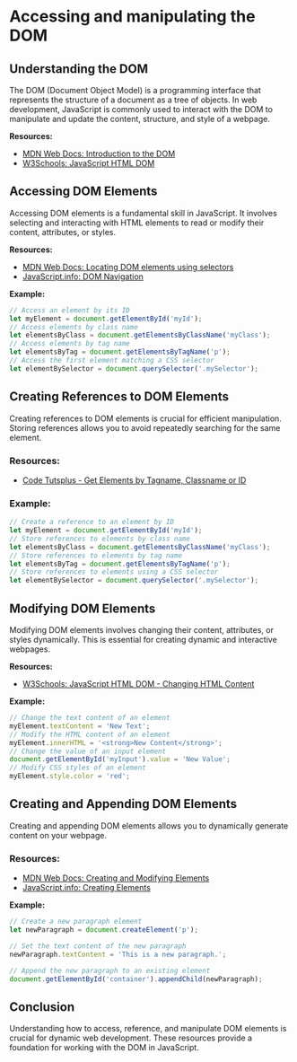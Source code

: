 # Accessing and manipulating the DOM

## Understanding the DOM

The DOM (Document Object Model) is a programming interface that represents the structure of a document as a tree of objects. In web development, JavaScript is commonly used to interact with the DOM to manipulate and update the content, structure, and style of a webpage.

**Resources:**
- [MDN Web Docs: Introduction to the DOM](https://developer.mozilla.org/en-US/docs/Web/API/Document_Object_Model/Introduction)
- [W3Schools: JavaScript HTML DOM](https://www.w3schools.com/js/js_htmldom.asp)

## Accessing DOM Elements
Accessing DOM elements is a fundamental skill in JavaScript. It involves selecting and interacting with HTML elements to read or modify their content, attributes, or styles.

**Resources:**
- [MDN Web Docs: Locating DOM elements using selectors](https://developer.mozilla.org/en-US/docs/Web/API/Document_Object_Model/Locating_DOM_elements_using_selectors)
- [JavaScript.info: DOM Navigation](https://javascript.info/dom-navigation)

**Example:**
```javascript
// Access an element by its ID
let myElement = document.getElementById('myId');
// Access elements by class name
let elementsByClass = document.getElementsByClassName('myClass');
// Access elements by tag name
let elementsByTag = document.getElementsByTagName('p');
// Access the first element matching a CSS selector
let elementBySelector = document.querySelector('.mySelector');
```
## Creating References to DOM Elements
Creating references to DOM elements is crucial for efficient manipulation. Storing references allows you to avoid repeatedly searching for the same element.

### Resources:
- [Code Tutsplus - Get Elements by Tagname, Classname or ID](https://code.tutsplus.com/how-to-get-elements-by-class-id-or-tag-name-in-javascript--cms-106818t)

### Example:
```javascript
// Create a reference to an element by ID
let myElement = document.getElementById('myId');
// Store references to elements by class name
let elementsByClass = document.getElementsByClassName('myClass');
// Store references to elements by tag name
let elementsByTag = document.getElementsByTagName('p');
// Store references to elements using a CSS selector
let elementBySelector = document.querySelector('.mySelector');
```
## Modifying DOM Elements
Modifying DOM elements involves changing their content, attributes, or styles dynamically. This is essential for creating dynamic and interactive webpages.

**Resources:**
- [W3Schools: JavaScript HTML DOM - Changing HTML Content](https://www.w3schools.com/js/js_htmldom_html.asp)

**Example:**
```javascript
// Change the text content of an element
myElement.textContent = 'New Text';
// Modify the HTML content of an element
myElement.innerHTML = '<strong>New Content</strong>';
// Change the value of an input element
document.getElementById('myInput').value = 'New Value';
// Modify CSS styles of an element
myElement.style.color = 'red';
```
## Creating and Appending DOM Elements
Creating and appending DOM elements allows you to dynamically generate content on your webpage.

### Resources:
- [MDN Web Docs: Creating and Modifying Elements](https://developer.mozilla.org/en-US/docs/Web/API/Document_Object_Model/Introduction#Creating_and_modifying_elements)
- [JavaScript.info: Creating Elements](https://javascript.info/modifying-document#createelement)

**Example:**
```javascript
// Create a new paragraph element
let newParagraph = document.createElement('p');

// Set the text content of the new paragraph
newParagraph.textContent = 'This is a new paragraph.';

// Append the new paragraph to an existing element
document.getElementById('container').appendChild(newParagraph);
```

## Conclusion
Understanding how to access, reference, and manipulate DOM elements is crucial for dynamic web development. These resources provide a foundation for working with the DOM in JavaScript.
